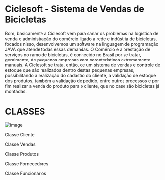 # Ciclesoft - Sistema de Vendas de Bicicletas

Bom, basicamente a Ciclesoft vem para sanar os problemas na logística de venda e administração do comércio ligado a rede e indústria de bicicletas, focados nisso,
desenvolvemos um software na linguagem de programação JAVA que atende todas essas demandas. O Comércio e a prestação de serviços no ramo de bicicletas, é conhecido no 
Brasil por se tratar, geralmente, de pequenas empresas com características extremamente manuais. A Ciclesoft se trata, então, de um sistema de vendas e controle de 
estoque que são realizados dentro destas pequenas empresas, possibilitando a realização do cadastro do cliente, a validação de estoque dos produtos, também a validação 
de pedido, entre outros processos e por fim realizar a venda do produto para o cliente, que no caso são bicicletas já montadas.





# CLASSES 
![image](https://user-images.githubusercontent.com/119326011/225165852-241f84a9-5d44-47fa-9cee-7b88dc182073.png)

Classe Cliente

Classe Vendas

Classe Produtos

Classe Fornecedores

Classe Funcionários




